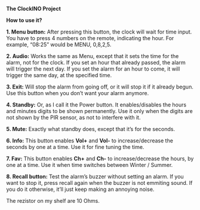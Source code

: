 ﻿

**The ClockINO Project**

**How to use it?**


**1. Menu button:** After pressing this button, the clock will wait for time input. You have to press 4 numbers on the remote, indicating the hour. For example, “08:25” would be MENU, 0,8,2,5.

**2. Audio:** Works the same as Menu, except that it sets the time for the alarm, not for the clock. If you set an hour that already passed, the alarm will trigger the next day. If you set the alarm for an hour to come, it will trigger the same day, at the specified time.

**3. Exit:** Will stop the alarm from going off, or it will stop it if it already begun. Use this button when you don’t want your alarm anymore.

**4. Standby:** Or, as I call it the Power button. It enables/disables the hours and minutes digits to be shown permanently. Use it only when the digits are not shown by the PIR sensor, as not to interfere with it.

**5. Mute:** Exactly what standby does, except that it’s for the seconds.

**6. Info:** This button enables **Vol+** and **Vol-** to increase/decrease the seconds by one at a time. Use it for fine tuning the time.

**7. Fav:** This button enables **Ch+** and **Ch-** to increase/decrease the hours, by one at a time. Use it when time switches between Winter / Summer.

**8. Recall button:** Test the alarm’s buzzer without setting an alarm. If you want to stop it, press recall again when the buzzer is not emmiting sound. If you do it otherwise, it’ll just keep making an annoying noise.

The rezistor on my shelf are 10 Ohms.
